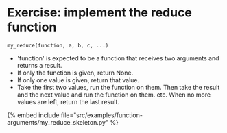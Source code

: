 # Exercise: implement the reduce function

```
my_reduce(function, a, b, c, ...)
```

* 'function' is expected to be a function that receives two arguments and returns a result.
* If only the function is given, return None.
* If only one value is given, return that value.
* Take the first two values, run the function on them.  Then take the result and the next value and run the function on them. etc.  When no more values are left, return the last result.

{% embed include file="src/examples/function-arguments/my_reduce_skeleton.py" %}








